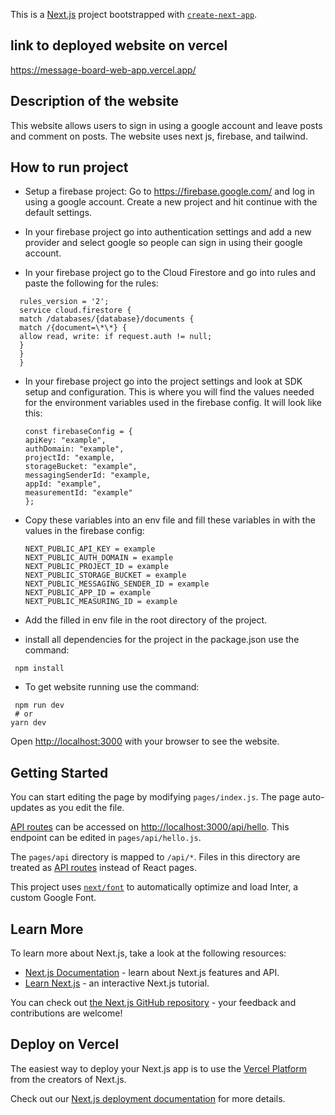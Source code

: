 This is a [Next.js](https://nextjs.org/) project bootstrapped with [`create-next-app`](https://github.com/vercel/next.js/tree/canary/packages/create-next-app).

## link to deployed website on vercel 
https://message-board-web-app.vercel.app/

## Description of the website

This website allows users to sign in using a google account and leave posts and comment on posts.
The website uses next js, firebase, and tailwind.

## How to run project

- Setup a firebase project:
  Go to https://firebase.google.com/ and log in using a google account.
  Create a new project and hit continue with the default settings.

- In your firebase project go into authentication settings and add a new provider and select google so people can sign in using their google account.

- In your firebase project go to the Cloud Firestore and go into rules and paste the following for the rules:

```
  rules_version = '2';
  service cloud.firestore {
  match /databases/{database}/documents {
  match /{document=\*\*} {
  allow read, write: if request.auth != null;
  }
  }
  }
```

- In your firebase project go into the project settings and look at SDK setup and configuration.
  This is where you will find the values needed for the environment variables used in the firebase config.
  It will look like this:

  ```
  const firebaseConfig = {
  apiKey: "example",
  authDomain: "example",
  projectId: "example,
  storageBucket: "example",
  messagingSenderId: "example,
  appId: "example",
  measurementId: "example"
  };
  ```

- Copy these variables into an env file and fill these variables in with the values in the firebase config:

  ```
  NEXT_PUBLIC_API_KEY = example
  NEXT_PUBLIC_AUTH_DOMAIN = example
  NEXT_PUBLIC_PROJECT_ID = example
  NEXT_PUBLIC_STORAGE_BUCKET = example
  NEXT_PUBLIC_MESSAGING_SENDER_ID = example
  NEXT_PUBLIC_APP_ID = example
  NEXT_PUBLIC_MEASURING_ID = example
  ```

- Add the filled in env file in the root directory of the project.

- install all dependencies for the project in the package.json use the command:

```
 npm install
```

- To get website running use the command:

```
 npm run dev
 # or
yarn dev
```

Open [http://localhost:3000](http://localhost:3000) with your browser to see the website.

## Getting Started

You can start editing the page by modifying `pages/index.js`. The page auto-updates as you edit the file.

[API routes](https://nextjs.org/docs/api-routes/introduction) can be accessed on [http://localhost:3000/api/hello](http://localhost:3000/api/hello). This endpoint can be edited in `pages/api/hello.js`.

The `pages/api` directory is mapped to `/api/*`. Files in this directory are treated as [API routes](https://nextjs.org/docs/api-routes/introduction) instead of React pages.

This project uses [`next/font`](https://nextjs.org/docs/basic-features/font-optimization) to automatically optimize and load Inter, a custom Google Font.

## Learn More

To learn more about Next.js, take a look at the following resources:

- [Next.js Documentation](https://nextjs.org/docs) - learn about Next.js features and API.
- [Learn Next.js](https://nextjs.org/learn) - an interactive Next.js tutorial.

You can check out [the Next.js GitHub repository](https://github.com/vercel/next.js/) - your feedback and contributions are welcome!

## Deploy on Vercel

The easiest way to deploy your Next.js app is to use the [Vercel Platform](https://vercel.com/new?utm_medium=default-template&filter=next.js&utm_source=create-next-app&utm_campaign=create-next-app-readme) from the creators of Next.js.

Check out our [Next.js deployment documentation](https://nextjs.org/docs/deployment) for more details.
